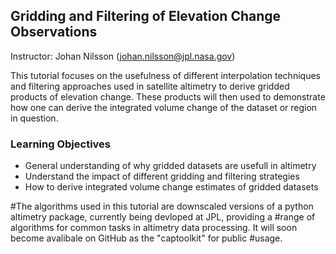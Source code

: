 ## Gridding and Filtering of Elevation Change Observations 

Instructor: Johan Nilsson (johan.nilsson@jpl.nasa.gov)

This tutorial focuses on the usefulness of different interpolation techniques and filtering approaches used in satellite altimetry to derive gridded products of elevation change. These products will then used to demonstrate how one can derive the integrated volume change of the dataset or region in question. 

### Learning Objectives
- General understanding of why gridded datasets are usefull in altimetry
- Understand the impact of different gridding and filtering strategies 
- How to derive integrated volume change estimates of gridded datasets

#The algorithms used in this tutorial are downscaled versions of a python altimetry package, currently being devloped at JPL, providing a #range of algorithms for common tasks in altimetry data processing. It will soon become avalibale on GitHub as the "captoolkit" for public #usage. 


